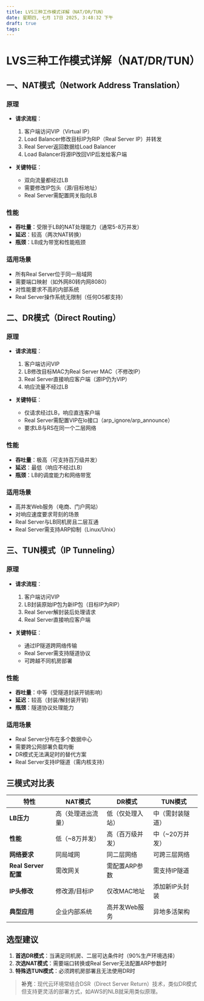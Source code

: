```yaml
---
title: LVS三种工作模式详解（NAT/DR/TUN）
date: 星期四, 七月 17日 2025, 3:48:32 下午
draft: true
tags:
---
```

# LVS三种工作模式详解（NAT/DR/TUN）

## 一、NAT模式（Network Address Translation）

### 原理
- **请求流程**：
  1. 客户端访问VIP（Virtual IP）
  2. Load Balancer修改目标IP为RIP（Real Server IP）并转发
  3. Real Server返回数据给Load Balancer
  4. Load Balancer将源IP改回VIP后发给客户端

- **关键特征**：
  - 双向流量都经过LB
  - 需要修改IP包头（源/目标地址）
  - Real Server需配置网关指向LB

### 性能
- **吞吐量**：受限于LB的NAT处理能力（通常5-8万并发）
- **延迟**：较高（两次NAT转换）
- **瓶颈**：LB成为带宽和性能瓶颈

### 适用场景
- 所有Real Server位于同一局域网
- 需要端口映射（如外网80转内网8080）
- 对性能要求不高的内部系统
- Real Server操作系统无限制（任何OS都支持）

## 二、DR模式（Direct Routing）

### 原理
- **请求流程**：
  1. 客户端访问VIP
  2. LB修改目标MAC为Real Server MAC（不修改IP）
  3. Real Server直接响应客户端（源IP仍为VIP）
  4. 响应流量不经过LB

- **关键特征**：
  - 仅请求经过LB，响应直连客户端
  - Real Server需配置VIP在lo接口（arp_ignore/arp_announce）
  - 要求LB与RS在同一个二层网络

### 性能
- **吞吐量**：极高（可支持百万级并发）
- **延迟**：最低（响应不经过LB）
- **瓶颈**：LB的调度能力和网络带宽

### 适用场景
- 高并发Web服务（电商、门户网站）
- 对响应速度要求苛刻的场景
- Real Server与LB同机房且二层互通
- Real Server需支持ARP抑制（Linux/Unix）

## 三、TUN模式（IP Tunneling）

### 原理
- **请求流程**：
  1. 客户端访问VIP
  2. LB封装原始IP包为新IP包（目标IP为RIP）
  3. Real Server解封装后处理请求
  4. Real Server直接响应客户端

- **关键特征**：
  - 通过IP隧道跨网络传输
  - Real Server需支持隧道协议
  - 可跨越不同机房部署

### 性能
- **吞吐量**：中等（受隧道封装开销影响）
- **延迟**：较高（封装/解封装开销）
- **瓶颈**：隧道协议处理能力

### 适用场景
- Real Server分布在多个数据中心
- 需要跨公网部署负载均衡
- DR模式无法满足时的替代方案
- Real Server支持IP隧道（需内核支持）

## 三模式对比表

| 特性        | NAT模式               | DR模式                 | TUN模式                |
|------------|-----------------------|------------------------|------------------------|
| **LB压力** | 高（处理进出流量）      | 低（仅处理入站）        | 中（需封装隧道）        |
| **性能**    | 低（~8万并发）         | 高（百万级并发）        | 中（~20万并发）         |
| **网络要求**| 同局域网               | 同二层网络              | 可跨三层网络            |
| **Real Server配置** | 需改网关       | 需配置ARP参数           | 需支持IP隧道            |
| **IP头修改**| 修改源/目标IP          | 仅改MAC地址             | 添加新IP头封装          |
| **典型应用**| 企业内部系统           | 高并发Web服务           | 异地多活架构            |

## 选型建议

1. **首选DR模式**：当满足同机房、二层可达条件时（90%生产环境选择）
2. **次选NAT模式**：需要端口转换或Real Server无法配置ARP参数时
3. **特殊选TUN模式**：必须跨机房部署且无法使用DR时

> **补充**：现代云环境常结合DSR（Direct Server Return）技术，类似DR模式但支持更灵活的部署方式，如AWS的NLB就采用类似原理。